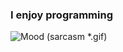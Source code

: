 ### I enjoy programming
![Mood](https://user-images.githubusercontent.com/99420807/197363131-c62899d3-07ba-470e-8ead-ee8c08b4c073.gif)
(sarcasm *.gif)
